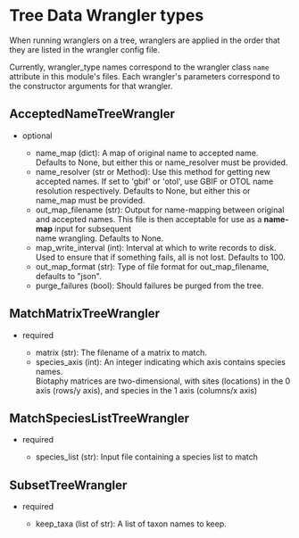 # Tree Data Wrangler types

When running wranglers on a tree, wranglers are applied in the order 
that they are listed in the wrangler config file.  

Currently, wrangler_type names correspond to the wrangler class `name` attribute in 
this module's files.  Each wrangler's parameters correspond to the constructor 
arguments for that wrangler.

## AcceptedNameTreeWrangler

* optional
  
  * name_map (dict): A map of original name to accepted name.    Defaults to None, but 
    either this or name_resolver must be provided.
  * name_resolver (str or Method): Use this method for getting new 
    accepted names. If set to 'gbif' or 'otol', use GBIF or OTOL name resolution 
    respectively.  Defaults to None, but either this or name_map must be provided.
  * out_map_filename (str): Output for name-mapping between original and accepted names.
    This file is then acceptable for use as a **name-map** input for subsequent  
    name wrangling.  Defaults to None.
  * map_write_interval (int): Interval at which to write records to disk.  Used to 
    ensure that if something fails, all is not lost. Defaults to 100.
  * out_map_format (str): Type of file format for out_map_filename, defaults to "json".
  * purge_failures (bool): Should failures be purged from the tree.

## MatchMatrixTreeWrangler

* required

  * matrix (str): The filename of a matrix to match.
  * species_axis (int): An integer indicating which axis contains species names.  
    Biotaphy matrices are two-dimensional, with sites (locations) in the 0 axis 
    (rows/y axis), and species in the 1 axis (columns/x axis)

## MatchSpeciesListTreeWrangler

* required

  * species_list (str): Input file containing a species list to match

## SubsetTreeWrangler

* required
  
  * keep_taxa (list of str): A list of taxon names to keep.
